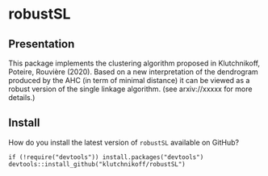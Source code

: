 # robustSL

## Presentation

This package implements the clustering algorithm proposed in Klutchnikoff, Poteire, Rouvière (2020).
Based on a new interpretation of the dendrogram produced by the AHC (in term of minimal distance) it can be viewed as a robust version of the single linkage algorithm.
(see arxiv://xxxxx for more details.)

## Install

How do you install the latest version of `robustSL` available on GitHub?

```{r}
if (!require("devtools")) install.packages("devtools")
devtools::install_github("klutchnikoff/robustSL")
```
